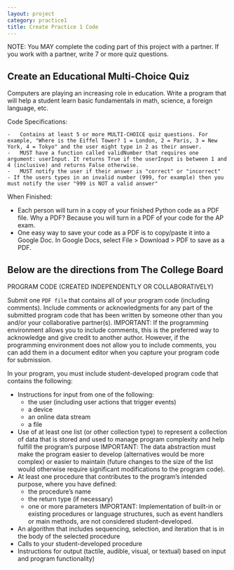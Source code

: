 ```yaml
---
layout: project
category: practice1
title: Create Practice 1 Code
---
```

NOTE: You MAY complete the coding part of this project with a partner. If you work with a partner, write 7 or more quiz questions.


## Create an Educational Multi-Choice Quiz

Computers are playing an increasing role in education. Write a program that will help a student learn basic fundamentals in math, science, a foreign language, etc.

Code Specifications:

	-	Contains at least 5 or more MULTI-CHOICE quiz questions. For example, "Where is the Eiffel Tower? 1 = London, 2 = Paris, 3 = New York, 4 = Tokyo" and the user might type in 2 as their answer.
	-	MUST have a function called validNumber that requires one argument: userInput. It returns True if the userInput is between 1 and 4 (inclusive) and returns False otherwise.
	-	MUST notify the user if their answer is "correct" or "incorrect"
	- If the users types in an invalid number (999, for example) then you must notify the user "999 is NOT a valid answer"


When Finished:

  - Each person will turn in a copy of your finished Python code as a PDF file. Why a PDF? Because you will turn in a PDF of your code for the AP exam.
  - One easy way to save your code as a PDF is to copy/paste it into a Google Doc. In Google Docs, select File > Download > PDF to save as a PDF.


## Below are the directions from The College Board

PROGRAM CODE (CREATED INDEPENDENTLY OR COLLABORATIVELY)

Submit one ```PDF file``` that contains all of your program code (including comments). Include comments or acknowledgments for any part of the submitted program code that has been written by someone other than you and/or your collaborative partner(s). IMPORTANT: If the programming environment allows you to include comments, this is the preferred way to acknowledge and give credit to another author. However, if the programming environment does not allow you to include comments, you can add them in a document editor when you capture your program code for submission.

In your program, you must include student-developed program code that contains the following:

*   Instructions for input from one of the following:
    *   the user (including user actions that trigger events)
    *   a device
    *   an online data stream
    *   a file 
*   Use of at least one list (or other collection type) to represent a collection of data that is stored and used to manage program complexity and help fulfill the program’s purpose IMPORTANT: The data abstraction must make the program easier to develop (alternatives would be more complex) or easier to maintain (future changes to the size of the list would otherwise require significant modifications to the program code).
*   At least one procedure that contributes to the program’s intended purpose, where you have defined:
    *   the procedure’s name
    *   the return type (if necessary)
    *   one or more parameters IMPORTANT: Implementation of built-in or existing procedures or language structures, such as event handlers or main methods, are not considered student-developed.
*   An algorithm that includes sequencing, selection, and iteration that is in the body of the selected procedure
*   Calls to your student-developed procedure
*   Instructions for output (tactile, audible, visual, or textual) based on input and program functionality)
